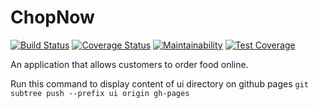 # ChopNow

[![Build Status](https://travis-ci.org/teenoh/chopnow.svg?branch=develop)](https://travis-ci.org/teenoh/chopnow)
[![Coverage Status](https://coveralls.io/repos/github/teenoh/chopnow/badge.svg?branch=develop)](https://coveralls.io/github/teenoh/chopnow?branch=develop)
[![Maintainability](https://api.codeclimate.com/v1/badges/23434e5694a35e8868a7/maintainability)](https://codeclimate.com/github/teenoh/chopnow/maintainability)
[![Test Coverage](https://api.codeclimate.com/v1/badges/23434e5694a35e8868a7/test_coverage)](https://codeclimate.com/github/teenoh/chopnow/test_coverage)


An application that allows customers to order food online.

Run this command to display content of ui directory on github pages
`git subtree push --prefix ui origin gh-pages`